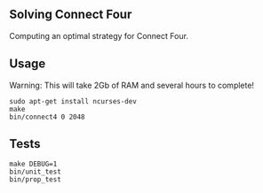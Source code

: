 Solving Connect Four
--------------------
Computing an optimal strategy for Connect Four.

Usage
-----
Warning: This will take 2Gb of RAM and several hours to complete!
    
    sudo apt-get install ncurses-dev
    make
    bin/connect4 0 2048

Tests
-----

    make DEBUG=1
    bin/unit_test
    bin/prop_test